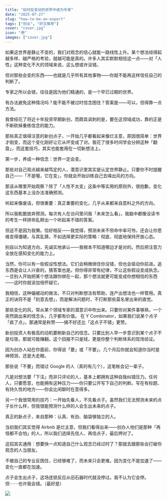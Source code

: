 ```yaml
---
title: "如何在变动的世界中成为专家"
date: "2025-07-27"
slug: "how-to-be-an-expert"
tags: ["创业", "好文推荐"]
cover: "cover.jpg"
icon: "😎"
images: ["cover.jpg"]
---
```

如果这世界是静止不变的，我们对观念的信心就能一路线性上升。某个想法经得起越多样、越严格的考验，就越可能是真的。许多人其实默默相信这一点——对「人性」这种变化不大的领域来说，这么想或许没错。



但对那些会变的东西——也就是几乎所有其他事物——你就不能再这样信任自己的判断了。



专家之所以会错，往往是因为他们精通的，是一个早已过期的世界。



有办法避免这种情况吗？能不能不被过时信念困住？答案是——可以，但得靠一点方法。



我曾经花了将近十年投资早期新创，而颇具讽刺的是，要在这领域成功，靠的正是不断砍掉重练信念的能力。



那些真正值得注意的新创点子，一开始几乎都看起来像烂主意，原因很简单：世界才刚变，而这个变化刚好让它从坏变成了对。我花了很多时间学会分辨这种「翻盘」，而这套技巧，其实也能套用在一切新想法上。



第一步，养成一种信念：世界一定会变。



那些对自己观点越来越笃定的人，潜意识里其实是认定世界静止。只要你不时提醒自己——「不是喔，它在变」，你就会开始训练自己去嗅出风的方向。



那该从哪里开始观察？除了「人性不太变」这条中等实用的原则外，很抱歉，变化这东西基本上没办法准确预测。



听起来像废话，但很重要：真正重要的变化，几乎从来都来自意料之外的方向。



所以我乾脆放弃预测。每次有人在访问里问我「未来怎么看」，我脑中都像没读书的考生一样拼命乱掰出一个听起来不错的答案。



但这不是因为我懒。恰好相反——我觉得，预测未来不但命中率可怜，还会让你思维变得僵硬。与其乱猜，不如选择更实际的策略：彻底、彻底地保持开放心态。



别自以为知道方向，先诚实地承认——我根本不知道哪边才是对的。然后把注意力全放在感知变化的能力上。



当然，你可以有一些假设性想法。它们会稍微绑住你没错，但也会驱动你前进。追东西是会让人兴奋的，猜答案也是。但你得非常有纪律，不让这些假设变成执念。
一旦别人开始把某个想法跟你绑在一起，那个想法就更可能变成你想相信的东西——这时你就该加倍怀疑它。



我相信，这种偏被动的做法，不只对判断想法有帮助，连产出想法也一样管用。真正的诀窍不是「刻意去想」，而是解决问题时，不打断那些莫名冒出来的直觉。



那些变化的风，常从某个领域专家的潜意识中吹出来。只要你对某件事够熟，一个突然跳出来的怪念头，几乎都有价值。
在 Y Combinator，如果我们说某个点子「疯了点」，那通常是称赞——搞不好还比「这点子不错」更赞。



新创投资人有极高的动机要刷新自己的信念。只要比别人早一步意识到某个点子不是垃圾，那就可能赚翻。这个回报不只是钱，更是你整个判断体系的现场验证。



因为创办人站在你面前，你得说「要」或「不要」，几个月后你就会知道你当时是神预测，还是大走眼。



那些说「不要」而错过 Google 的人（真的有几个），这笔帐会记一辈子。



凡是对想法要「下注」而非只评论的人，基本上都拥有这种自我纠错压力。任何人，只要愿意，也能拥有这种压力——你只要公开写下自己的判断。写在有标题、有持久性的地方——你会比闲聊时在意得多。



另一个我很常用的技巧：一开始先看人，不先看点子。虽然我们无法预测未来的点子长什么样，但我很能预测什么样的人会生出未来的点子。



真正的新点子，来自那种：认真、有劲、脑袋够独立的人。



当初我们其实觉得 Airbnb 是烂主意，但我们看得出来——创办人他们是那种「再怪都不会怕」的人，所以我们选择先信人、再信点子，最后押对了。



这招其实通用：想要快一点知道自己什么观念已经过时了？那就去跟那些会打破你观念的人当朋友。



不被自己的专业反困住，已经够难了，而未来只会更难。因为变化不是加速了——变化一直都在加速。



点子会生出点子，这场连锁反应从旧石器时代就没停过。我不认为它会停。
但⋯⋯也许我会错。（最好是）




![](https://prod-files-secure.s3.us-west-2.amazonaws.com/112d0858-5090-4d34-a606-b75eb8d65fd2/46476355-9cf3-4e99-9b7a-3531bc426380/1000202064.png?X-Amz-Algorithm=AWS4-HMAC-SHA256&X-Amz-Content-Sha256=UNSIGNED-PAYLOAD&X-Amz-Credential=ASIAZI2LB466XSTGWFTA%2F20251025%2Fus-west-2%2Fs3%2Faws4_request&X-Amz-Date=20251025T094323Z&X-Amz-Expires=3600&X-Amz-Security-Token=IQoJb3JpZ2luX2VjELf%2F%2F%2F%2F%2F%2F%2F%2F%2F%2FwEaCXVzLXdlc3QtMiJGMEQCIFJzaFJ2sj%2B0r6psZyhoZLnJVsumpmkY0SgiMKNUbMPCAiBe4mZKE%2BXty%2BWnKZDQLe9K8XyXBw4VqZcACf9hlIjFBCr%2FAwhwEAAaDDYzNzQyMzE4MzgwNSIMkkNRunB8CBz8Bj4dKtwDTHGx9YcDQvZzuqRNXikBb5SofP%2FkkaoKJjW70tlukBTG14qA4%2BQMMUsDLAtdqJ2HTZde1MY0gTzPkl5ZBzBrLXbrqNKXJ8iPUVZhAbxGJPQLyJH9XZAb8kGhekzyOFD6z%2F6x3LNd1HaKCt9Yt%2FUj3D2FudkIKgeXaeTDqsEl2RV7qX%2BKC5HmF7WmHZhej318dKZlBz%2FwUbv9xBqCuSyXPvt93mfTRKWYrKynAnOUeZqtwRg2bKny4hvYI20ecAsjMsPBOHI03F8dwz8JCXfMHKMfkgtvaSPeoNgfL4OxuqN25JX%2B%2FtOZjH3kiPmehzyTnpCaSaycB%2BehTRQUaFLgVS0mtJhoT9e3p1srGM7j6pFVWmJz7ST0L4R5QmD%2B3msgAbHG%2FzL6zb2NAdGUF0tbY2rL6tN64%2F8mz7DQ3JA6JnbHQiN3yLGFDwtL1ltiwuJ8nfq7qlaI2iaL3wvsbs5r0ZAOdUYIDjXcLxYr252hUQxTEIxSxhGPWd8wvBP7FEGzE7JBUdR9tsun5MO0Nwr74kQ%2F7%2FCh5Y0p2DSIo6EwhwMBc6ImHEwaSiZ%2FOiG7l6GQj1Gyqe179dN0%2FB%2BOL2H1gaGtLQjmJDvMkpQ9gJzfE47GXRrOEJ0FXSKdh7Awl%2BrxxwY6pgFd46NxoT3ct0QkDzjz4bnqIuXS0z7%2F%2Fx8PofgYE33kVNBImHZzIuBSbMlxj15fKqKuZz34YJHeaFOr1hrdb2PeiPo%2FaB3s5Cend72d5fmMFMBeJeuTjWOwso8H0Pl5ToUhBgLPYTUzESGGK3dMKOZaQBlDHsPBToQKAKbcK9FBXRCDK6hFNzUJD28j4U0tI7YFraKy2xJWPesFuCgB%2B3yQYIUDYJJz&X-Amz-Signature=e84052d68196ee8dc1fcfa20e526b454ba112b3c5fb4e1d39067710e0cd0e420&X-Amz-SignedHeaders=host&x-amz-checksum-mode=ENABLED&x-id=GetObject)

